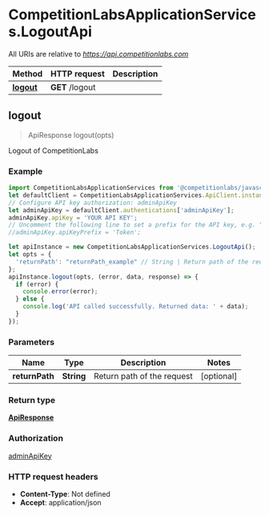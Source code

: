 # CompetitionLabsApplicationServices.LogoutApi

All URIs are relative to *https://api.competitionlabs.com*

Method | HTTP request | Description
------------- | ------------- | -------------
[**logout**](LogoutApi.md#logout) | **GET** /logout | 



## logout

> ApiResponse logout(opts)



Logout of CompetitionLabs

### Example

```javascript
import CompetitionLabsApplicationServices from '@competitionlabs/javascript-sdk';
let defaultClient = CompetitionLabsApplicationServices.ApiClient.instance;
// Configure API key authorization: adminApiKey
let adminApiKey = defaultClient.authentications['adminApiKey'];
adminApiKey.apiKey = 'YOUR API KEY';
// Uncomment the following line to set a prefix for the API key, e.g. "Token" (defaults to null)
//adminApiKey.apiKeyPrefix = 'Token';

let apiInstance = new CompetitionLabsApplicationServices.LogoutApi();
let opts = {
  'returnPath': "returnPath_example" // String | Return path of the request
};
apiInstance.logout(opts, (error, data, response) => {
  if (error) {
    console.error(error);
  } else {
    console.log('API called successfully. Returned data: ' + data);
  }
});
```

### Parameters


Name | Type | Description  | Notes
------------- | ------------- | ------------- | -------------
 **returnPath** | **String**| Return path of the request | [optional] 

### Return type

[**ApiResponse**](ApiResponse.md)

### Authorization

[adminApiKey](../README.md#adminApiKey)

### HTTP request headers

- **Content-Type**: Not defined
- **Accept**: application/json

